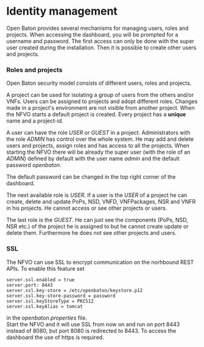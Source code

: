 # Identity management

Open Baton provides several mechanisms for managing users, roles and projects. When accessing the dashboard, you will be prompted for a username and password. 
The first access can only be done with the super user created during the installation. Then it is possible to create other users and projects. 

### Roles and projects

Open Baton security model consists of different users, roles and projects.

A project can be used for isolating a group of users from the others and/or VNFs. Users can be assigned to projects and adopt different roles. Changes made in a project's environment are not visible from another project. 
When the NFVO starts a default project is created. Every project has a **unique** name and a project-id.  

A user can have the role *USER* or *GUEST* in a project. Administrators with the role *ADMIN* has control over the whole system. He may add and delete users and projects, assign roles and has access to all the projects. When starting the NFVO there will be already the super user (with the role of an *ADMIN*) defined by default with the user name *admin* and the default password *openbaton*.

The default password can be changed in the top right corner of the dashboard.

The next available role is *USER*. If a user is the *USER* of a project he can create, delete and update PoPs, NSD, VNFD, VNFPackages, NSR and VNFR in his projects. He cannot access or see other projects or users.

The last role is the *GUEST*. He can just see the components (PoPs, NSD, NSR etc.) of the project he is assigned to but he cannot create update or delete them. Furthermore he does not see other projects and users.

### SSL

The NFVO can use SSL to encrypt communication on the norhbound REST APIs. To enable this feature set 
```properties
server.ssl.enabled = true
server.port: 8443
server.ssl.key-store = /etc/openbaton/keystore.p12
server.ssl.key-store-password = password
server.ssl.keyStoreType = PKCS12
server.ssl.keyAlias = tomcat
```
in the *openbaton.properties* file.  
Start the NFVO and it will use SSL from now on and run on port 8443 instead of 8080, but port 8080 is redirected to 8443. To access the dashboard the use of https is required.

<!---
Script for open external links in a new tab
-->
<script type="text/javascript" charset="utf-8">
      // Creating custom :external selector
      $.expr[':'].external = function(obj){
          return !obj.href.match(/^mailto\:/)
                  && (obj.hostname != location.hostname);
      };
      $(function(){
        $('a:external').addClass('external');
        $(".external").attr('target','_blank');
      })
</script>
